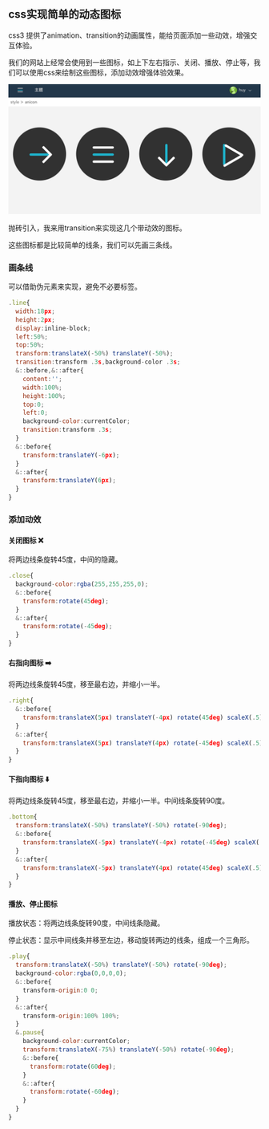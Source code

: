 ## css实现简单的动态图标

css3 提供了animation、transition的动画属性，能给页面添加一些动效，增强交互体验。

我们的网站上经常会使用到一些图标，如上下左右指示、关闭、播放、停止等，我们可以使用css来绘制这些图标，添加动效增强体验效果。

![demo](./1.jpg)


抛砖引入，我来用transition来实现这几个带动效的图标。

这些图标都是比较简单的线条，我们可以先画三条线。

### 画条线

可以借助伪元素来实现，避免不必要标签。

```javascript
.line{
  width:18px;
  height:2px;
  display:inline-block;
  left:50%;
  top:50%;
  transform:translateX(-50%) translateY(-50%);
  transition:transform .3s,background-color .3s;
  &::before,&::after{
    content:'';
    width:100%;
    height:100%;
    top:0;
    left:0;
    background-color:currentColor;
    transition:transform .3s;
  }
  &::before{
    transform:translateY(-6px);
  }
  &::after{
    transform:translateY(6px);
  }
}

```

### 添加动效

#### 关闭图标 ❌

将两边线条旋转45度，中间的隐藏。

```javascript
.close{
  background-color:rgba(255,255,255,0);
  &::before{
    transform:rotate(45deg);
  }
  &::after{
    transform:rotate(-45deg);
  }
}

```

#### 右指向图标 ➡️

将两边线条旋转45度，移至最右边，并缩小一半。

```javascript
.right{
  &::before{
    transform:translateX(5px) translateY(-4px) rotate(45deg) scaleX(.5);
  }
  &::after{
    transform:translateX(5px) translateY(4px) rotate(-45deg) scaleX(.5);
  }
}

```

#### 下指向图标 ⬇️

将两边线条旋转45度，移至最右边，并缩小一半。中间线条旋转90度。

```javascript
.bottom{
  transform:translateX(-50%) translateY(-50%) rotate(-90deg);
  &::before{
    transform:translateX(-5px) translateY(-4px) rotate(-45deg) scaleX(.5);
  }
  &::after{
    transform:translateX(-5px) translateY(4px) rotate(45deg) scaleX(.5);
  }
}

```

#### 播放、停止图标

播放状态：将两边线条旋转90度，中间线条隐藏。

停止状态：显示中间线条并移至左边，移动旋转两边的线条，组成一个三角形。

```javascript
.play{
  transform:translateX(-50%) translateY(-50%) rotate(-90deg);
  background-color:rgba(0,0,0,0);
  &::before{
    transform-origin:0 0;
  }
  &::after{
    transform-origin:100% 100%;
  }
  &.pause{
    background-color:currentColor;
    transform:translateX(-75%) translateY(-50%) rotate(-90deg);
    &::before{
      transform:rotate(60deg);
    }
    &::after{
      transform:rotate(-60deg);
    }
  }
}

```






